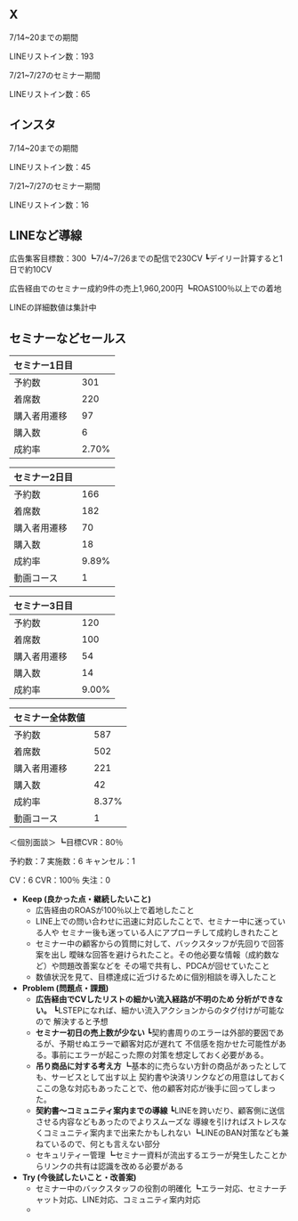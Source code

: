 ## X

7/14~20までの期間

LINEリストイン数：193

7/21~7/27のセミナー期間

LINEリストイン数：65

## インスタ

7/14~20までの期間

LINEリストイン数：45

7/21~7/27のセミナー期間

LINEリストイン数：16

## LINEなど導線

広告集客目標数：300
┗7/4~7/26までの配信で230CV
┗デイリー計算すると1日で約10CV

広告経由でのセミナー成約9件の売上1,960,200円
┗ROAS100％以上での着地

LINEの詳細数値は集計中

## セミナーなどセールス

| セミナー1日目 |  |
| --- | --- |
| 予約数 | 301 |
| 着席数 | 220 |
| 購入者用遷移 | 97 |
| 購入数 | 6 |
| 成約率 | 2.70% |

| セミナー2日目 |  |
| --- | --- |
| 予約数 | 166 |
| 着席数 | 182 |
| 購入者用遷移 | 70 |
| 購入数 | 18 |
| 成約率 | 9.89% |
| 動画コース | 1 |

| セミナー3日目 |  |
| --- | --- |
| 予約数 | 120 |
| 着席数 | 100 |
| 購入者用遷移 | 54 |
| 購入数 | 14 |
| 成約率 | 9.00% |

| セミナー全体数値 |  |
| --- | --- |
| 予約数 | 587 |
| 着席数 | 502 |
| 購入者用遷移 | 221 |
| 購入数 | 42 |
| 成約率 | 8.37% |
| 動画コース | 1 |

＜個別面談＞
┗目標CVR：80％

予約数：7
実施数：6
キャンセル：1

CV：6
CVR：100％
失注：0

- **Keep (良かった点・継続したいこと)**
    - 広告経由のROASが100％以上で着地したこと
    - LINE上での問い合わせに迅速に対応したことで、セミナー中に迷っている人や
    セミナー後も迷っている人にアプローチして成約しきれたこと
    - セミナー中の顧客からの質問に対して、バックスタッフが先回りで回答案を出し
    曖昧な回答を避けられたこと。その他必要な情報（成約数など）や問題改善案などを
    その場で共有し、PDCAが回せていたこと
    - 数値状況を見て、目標達成に近づけるために個別相談を導入したこと
- **Problem (問題点・課題)**
    - **広告経由でCVしたリストの細かい流入経路が不明のため
    分析ができない。**
    ┗LSTEPになれば、細かい流入アクションからのタグ付けが可能なので
    解決すると予想
    - **セミナー初日の売上数が少ない**
    ┗契約書周りのエラーは外部的要因であるが、予期せぬエラーで顧客対応が遅れて
    不信感を抱かせた可能性がある。事前にエラーが起こった際の対策を想定しておく必要がある。
    - **吊り商品に対する考え方**
    ┗基本的に売らない方針の商品があったとしても、サービスとして出す以上
    契約書や決済リンクなどの用意はしておく
    ここの急な対応もあったことで、他の顧客対応が後手に回ってしまった。
    - **契約書～コミュニティ案内までの導線**
    ┗LINEを跨いだり、顧客側に送信させる内容などもあったのでよりスムーズな
    導線を引ければストレスなくコミュニティ案内まで出来たかもしれない
    ┗LINEのBAN対策なども兼ねているので、何とも言えない部分
    - セキュリティー管理
    ┗セミナー資料が流出するエラーが発生したことからリンクの共有は認識を改める必要がある
- **Try (今後試したいこと・改善案)**
    - セミナー中のバックスタッフの役割の明確化
    ┗エラー対応、セミナーチャット対応、LINE対応、コミュニティ案内対応
    -